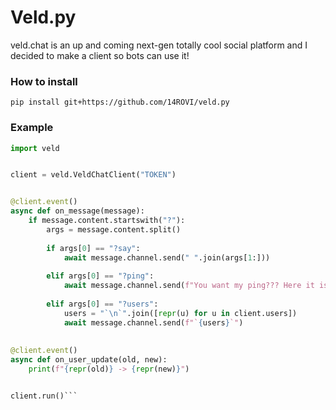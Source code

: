 # Veld.py
veld.chat is an up and coming next-gen totally cool social platform and I decided to make a client so bots can use it!

### How to install
`pip install git+https://github.com/14ROVI/veld.py`

### Example
```py
import veld


client = veld.VeldChatClient("TOKEN")


@client.event()
async def on_message(message):
    if message.content.startswith("?"):
        args = message.content.split()
        
        if args[0] == "?say":
            await message.channel.send(" ".join(args[1:]))
            
        elif args[0] == "?ping":
            await message.channel.send(f"You want my ping??? Here it is then: `{client.ping}ms`")
            
        elif args[0] == "?users":
            users = "`\n`".join([repr(u) for u in client.users])
            await message.channel.send(f"`{users}`")
           
           
@client.event()
async def on_user_update(old, new):
    print(f"{repr(old)} -> {repr(new)}")


client.run()```

